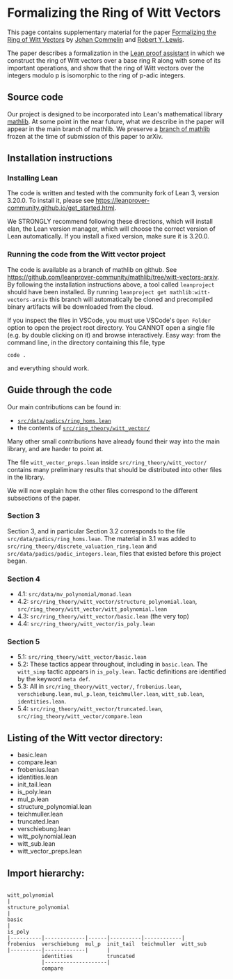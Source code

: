 # Formalizing the Ring of Witt Vectors

This page contains supplementary material for the paper
[Formalizing the Ring of Witt Vectors](https://arxiv.org/abs/2010.02595)
by [Johan Commelin](https://math.commelin.net/) and [Robert Y. Lewis](https://robertylewis.com).

The paper describes a formalization in the
[Lean proof assistant](https://leanprover.github.io)
in which we construct the ring of Witt vectors over a base ring R
along with some of its important operations,
and show that the ring of Witt vectors over the integers modulo p
is isomorphic to the ring of p-adic integers.

## Source code

Our project is designed to be incorporated into Lean's mathematical library
[mathlib](https://github.com/leanprover-community/mathlib).
At some point in the near future, what we describe in the paper
will appear in the main branch of mathlib.
We preserve a [branch of mathlib](https://github.com/leanprover-community/mathlib/tree/witt-vectors-arxiv)
frozen at the time of submission of this paper to arXiv.

## Installation instructions

### Installing Lean

The code is written and tested with the community fork of Lean 3, version 3.20.0.
To install it, please see <https://leanprover-community.github.io/get_started.html>.

We STRONGLY recommend following these directions, which will install elan,
the Lean version manager, which will choose the correct version of Lean automatically.
If you install a fixed version, make sure it is 3.20.0.

### Running the code from the Witt vector project

The code is available as a branch of mathlib on github.
See <https://github.com/leanprover-community/mathlib/tree/witt-vectors-arxiv>.
By following the installation instructions above,
a tool called `leanproject` should have been installed.
By running `leanproject get mathlib:witt-vectors-arxiv` this branch will automatically be cloned
and precompiled binary artifacts will be downloaded from the cloud.

If you inspect the files in VSCode, you must use VSCode's `Open Folder` option
to open the project root directory.
You CANNOT open a single file (e.g. by double clicking on it) and browse interactively.
Easy way: from the command line, in the directory containing this file, type

    code .

and everything should work.

## Guide through the code

Our main contributions can be found in:

* [`src/data/padics/ring_homs.lean`](https://github.com/leanprover-community/mathlib/blob/witt-vectors-arxiv/src/data/padics/ring_homs.lean)
* the contents of [`src/ring_theory/witt_vector/`](https://github.com/leanprover-community/mathlib/tree/witt-vectors-arxiv/src/ring_theory/witt_vector)

Many other small contributions have already found their way into the main library,
and are harder to point at.

The file `witt_vector_preps.lean` inside `src/ring_theory/witt_vector/`
contains many preliminary results that should be distributed into other files in the library.

We will now explain how the other files correspond to the different subsections of the paper.

### Section 3

Section 3, and in particular Section 3.2 corresponds to the file `src/data/padics/ring_homs.lean`.
The material in 3.1 was added to `src/ring_theory/discrete_valuation_ring.lean` and
`src/data/padics/padic_integers.lean`, files that existed before this project began.

### Section 4

* 4.1: `src/data/mv_polynomial/monad.lean`
* 4.2: `src/ring_theory/witt_vector/structure_polynomial.lean`,
       `src/ring_theory/witt_vector/witt_polynomial.lean`
* 4.3: `src/ring_theory/witt_vector/basic.lean` (the very top)
* 4.4: `src/ring_theory/witt_vector/is_poly.lean`

### Section 5 

* 5.1: `src/ring_theory/witt_vector/basic.lean`
* 5.2: These tactics appear throughout, including in `basic.lean`.
       The `witt_simp` tactic appears in `is_poly.lean`.
       Tactic definitions are identified by the keyword `meta def`.
* 5.3: All in `src/ring_theory/witt_vector/`, `frobenius.lean`, `verschiebung.lean`, `mul_p.lean`,
       `teichmuller.lean`, `witt_sub.lean`, `identities.lean`.
* 5.4: `src/ring_theory/witt_vector/truncated.lean`, `src/ring_theory/witt_vector/compare.lean`

## Listing of the Witt vector directory:

* basic.lean
* compare.lean
* frobenius.lean
* identities.lean
* init_tail.lean
* is_poly.lean
* mul_p.lean
* structure_polynomial.lean
* teichmuller.lean
* truncated.lean
* verschiebung.lean
* witt_polynomial.lean
* witt_sub.lean
* witt_vector_preps.lean

## Import hierarchy:

```text

witt_polynomial
|
structure_polynomial
|
basic
|
is_poly
|----------|-------------|------|----------|------------|
frobenius  verschiebung  mul_p  init_tail  teichmuller  witt_sub
|----------|-------------|      |
           identities           truncated
           |--------------------|
           compare

```
